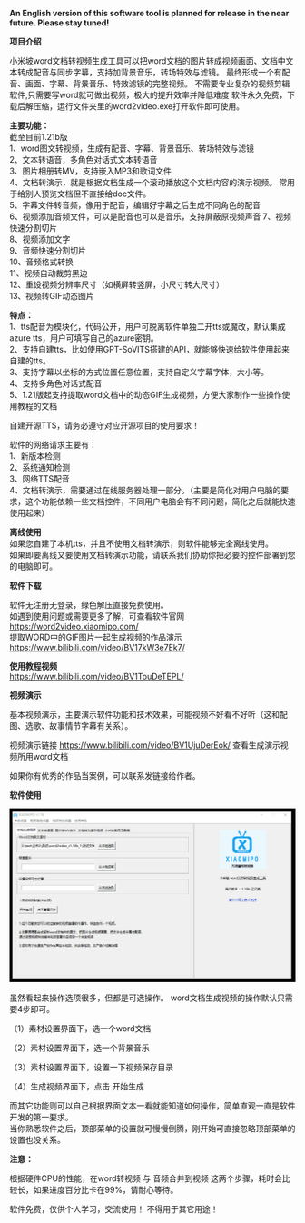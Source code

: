 **An English version of this software tool is planned for release in the near future. Please stay tuned!**

**项目介绍**

小米坡word文档转视频生成工具可以把word文档的图片转成视频画面、文档中文本转成配音与同步字幕，支持加背景音乐，转场特效与滤镜。
最终形成一个有配音、画面、字幕、背景音乐、特效滤镜的完整视频。
不需要专业复杂的视频剪辑软件,只需要写word就可做出视频，极大的提升效率并降低难度
软件永久免费，下载后解压缩，运行文件夹里的word2video.exe打开软件即可使用。

**主要功能：**  
截至目前1.21b版  
1、word图文转视频，生成有配音、字幕、背景音乐、转场特效与滤镜  
2、文本转语音，多角色对话式文本转语音  
3、图片相册转MV，支持嵌入MP3和歌词文件  
4、文档转演示，就是根据文档生成一个滚动播放这个文档内容的演示视频。 常用于给别人预览文档但不直接给doc文件。  
5、字幕文件转音频，像用于配音，编辑好字幕之后生成不同角色的配音  
6、视频添加音频文件，可以是配音也可以是音乐，支持屏蔽原视频声音 
7、视频快速分割切片  
8、视频添加文字  
9、音频快速分割切片  
10、音频格式转换  
11、视频自动裁剪黑边  
12、重设视频分辨率尺寸（如横屏转竖屏，小尺寸转大尺寸）  
13、视频转GIF动态图片  

**特点：**  
1、tts配音为模块化，代码公开，用户可脱离软件单独二开tts或魔改，默认集成azure tts，用户可填写自己的azure密钥。  
2、支持自建tts，比如使用GPT-SoVITS搭建的API，就能够快速给软件使用起来自建的tts。  
3、支持字幕以坐标的方式位置任意位置，支持自定义字幕字体，大小等。  
4、支持多角色对话式配音  
5、1.21版起支持提取word文档中的动态GIF生成视频，方便大家制作一些操作使用教程的文档  

自建开源TTS，请务必遵守对应开源项目的使用要求！  

软件的网络请求主要有：  
1、新版本检测  
2、系统通知检测  
3、网络TTS配音  
4、文档转演示，需要通过在线服务器处理一部分。（主要是简化对用户电脑的要求，这个功能依赖一些文档控件，不同用户电脑会有不同问题，简化之后就能快速使用起来）  

**离线使用**  
如果您自建了本机tts，并且不使用文档转演示，则软件能够完全离线使用。  
如果即要离线又要使用文档转演示功能，请联系我们协助你把必要的控件部署到您的电脑即可。  


**软件下载**  

软件无注册无登录，绿色解压直接免费使用。  
如遇到使用问题或需要更多了解，可查看软件官网  
https://word2video.xiaomipo.com/  
提取WORD中的GIF图片一起生成视频的作品演示  
https://www.bilibili.com/video/BV17kW3e7Ek7/  


**使用教程视频**  
https://www.bilibili.com/video/BV1TouDeTEPL/  

**视频演示**  

基本视频演示，主要演示软件功能和技术效果，可能视频不好看不好听（这和配图、选歌、故事情节字幕有关系）。  

视频演示链接 https://www.bilibili.com/video/BV1UjuDerEok/ 查看生成演示视频所用word文档  

如果你有优秀的作品当案例，可以联系发链接给作者。  

**软件使用**  

![image](https://github.com/feng8088/word2video/blob/main/1.18.gif)  

虽然看起来操作选项很多，但都是可选操作。 word文档生成视频的操作默认只需要4步即可。  

（1）素材设置界面下，选一个word文档  

（2）素材设置界面下，选一个背景音乐  

（3）素材设置界面下，设置一下视频保存目录  

（4）生成视频界面下，点击 开始生成  

而其它功能则可以自己根据界面文本一看就能知道如何操作，简单直观一直是软件开发的第一要求。  
当你熟悉软件之后，顶部菜单的设置就可慢慢倒腾，刚开始可直接忽略顶部菜单的设置也没关系。  

**注意：**  

根据硬件CPU的性能，在word转视频 与 音频合并到视频 这两个步骤，耗时会比较长，如果进度百分比卡在99%，请耐心等待。

软件免费，仅供个人学习，交流使用！ 不得用于其它用途！



